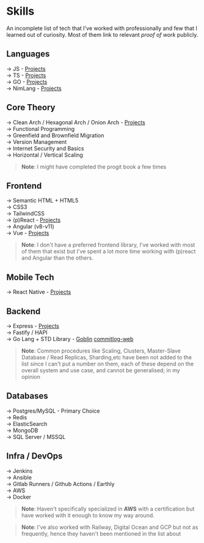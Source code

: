 # Skills

An incomplete list of tech that I've worked with professionally and few that I learned out of curiosity. Most of them link to relevant _proof of work_ publicly. 

## Languages

&rarr; JS - [Projects](https://github.com/barelyhuman?tab=repositories&q=&type=&language=javascript&sort=)\
&rarr; TS - [Projects](https://github.com/barelyhuman?tab=repositories&q=&type=&language=typescript&sort=)\
&rarr; GO - [Projects](https://github.com/barelyhuman?tab=repositories&q=&type=&language=go&sort=)\
&rarr; NimLang - [Projects](https://github.com/barelyhuman?tab=repositories&q=&type=&language=nim&sort=)

## Core Theory

&rarr; Clean Arch / Hexagonal Arch / Onion Arch -
[Projects](https://github.com/barelyhuman/hexa-mono)\
&rarr; Functional Programming\
&rarr; Greenfield and Brownfield Migration\
&rarr; Version Management\
&rarr; Internet Security and Basics\
&rarr; Horizontal / Vertical Scaling

> **Note**: I might have completed the progit book a few times

## Frontend

&rarr; Semantic HTML + HTML5\
&rarr; CSS3\
&rarr; TailwindCSS\
&rarr; (p)React -
[Projects](https://github.com/barelyhuman?tab=repositories&q=react&type=&language=&sort=stargazers)\
&rarr; Angular (v8-v11)\
&rarr; Vue -
[Projects](https://github.com/barelyhuman?tab=repositories&q=&type=&language=vue&sort=stargazers)

> **Note**: I don't have a preferred frontend library, I've worked with most of
> them that exist but I've spent a lot more time working with (p)react and
> Angular than the others.

## Mobile Tech

&rarr; React Native -
[Projects](https://github.com/barelyhuman?tab=repositories&q=react+native&type=&language=&sort=stargazers)

## Backend

&rarr; Express -
[Projects](https://github.com/barelyhuman?tab=repositories&q=backend&type=public&language=&sort=stargazers)\
&rarr; Fastify / HAPI\
&rarr; Go Lang + STD Library -
[Goblin](https://github.com/barelyhuman/goblin) [commitlog-web](https://github.com/barelyhuman/commitlog-web)

> **Note**: Common procedures like Scaling, Clusters, Master-Slave Database /
> Read Replicas, Sharding,etc have been not added to the list since I can't put
> a number on them, each of these depend on the overall system and use case, and
> cannot be generalised; in my opinion

## Databases

&rarr; Postgres/MySQL - Primary Choice\
&rarr; Redis\
&rarr; ElasticSearch\
&rarr; MongoDB\
&rarr; SQL Server / MSSQL

## Infra / DevOps

&rarr; Jenkins\
&rarr; Ansible\
&rarr; Gitlab Runners / Github Actions / Earthly\
&rarr; AWS\
&rarr; Docker

> **Note**: Haven't specifically specialized in **AWS** with a certification but
> have worked with it enough to know my way around.

> **Note**: I've also worked with Railway, Digital Ocean and GCP but not as
> frequently, hence they haven't been mentioned in the list about